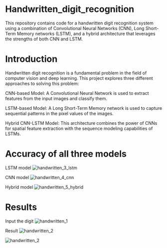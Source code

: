 # Handwritten_digit_recognition
This repository contains code for a handwritten digit recognition system using a combination of Convolutional Neural Networks (CNN), Long Short-Term Memory networks (LSTM), and a hybrid architecture that leverages the strengths of both CNN and LSTM.

# Introduction

Handwritten digit recognition is a fundamental problem in the field of computer vision and deep learning. This project explores three different approaches to solving this problem:

CNN-based Model: A Convolutional Neural Network is used to extract features from the input images and classify them.

LSTM-based Model: A Long Short-Term Memory network is used to capture sequential patterns in the pixel values of the images.

Hybrid CNN-LSTM Model: This architecture combines the power of CNNs for spatial feature extraction with the sequence modeling capabilities of LSTMs.

# Accuracy of all three models

LSTM model
![handwritten_3_lstm](https://github.com/ASPII-1/Handwritten_digit_recognition/assets/127092718/b74cc6f2-569b-4860-95be-7d26afaf0874)

CNN model
![handwritten_4_cnn](https://github.com/ASPII-1/Handwritten_digit_recognition/assets/127092718/206d6260-8b81-4ebb-9173-1af37b9fe8ef)

Hybrid model
![handwritten_5_hybrid](https://github.com/ASPII-1/Handwritten_digit_recognition/assets/127092718/397dc0a3-2a74-4f6d-a501-576afb77a3e2)

# Results

Input the digit
![handwritten_1](https://github.com/ASPII-1/Handwritten_digit_recognition/assets/127092718/c533ac93-ba41-4e4c-a2db-66c6c9b63857)

Result
![handwritten_2](https://github.com/ASPII-1/Handwritten_digit_recognition/assets/127092718/5dc22ea0-9c4f-4a7d-a8d4-4616fd0b4385)







![handwritten_2](https://github.com/ASPII-1/Handwritten_digit_recognition/assets/127092718/c5a3f9bb-a0e3-4456-99fd-d6e19de89565)


